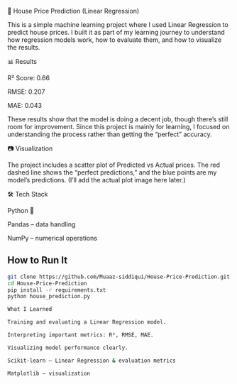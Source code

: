🏡 House Price Prediction (Linear Regression)

This is a simple machine learning project where I used Linear Regression to predict house prices.
I built it as part of my learning journey to understand how regression models work, how to evaluate them, and how to visualize the results.

📊 Results

R² Score: 0.66

RMSE: 0.207

MAE: 0.043

These results show that the model is doing a decent job, though there’s still room for improvement.
Since this project is mainly for learning, I focused on understanding the process rather than getting the “perfect” accuracy.

📷 Visualization

The project includes a scatter plot of Predicted vs Actual prices.
The red dashed line shows the “perfect predictions,” and the blue points are my model’s predictions.
(I’ll add the actual plot image here later.)

🛠 Tech Stack

Python 🐍

Pandas – data handling

NumPy – numerical operations
##  How to Run It
```bash
git clone https://github.com/Muaaz-siddiqui/House-Price-Prediction.git
cd House-Price-Prediction
pip install -r requirements.txt
python house_prediction.py

What I Learned

Training and evaluating a Linear Regression model.

Interpreting important metrics: R², RMSE, MAE.

Visualizing model performance clearly.

Scikit-learn – Linear Regression & evaluation metrics

Matplotlib – visualization


